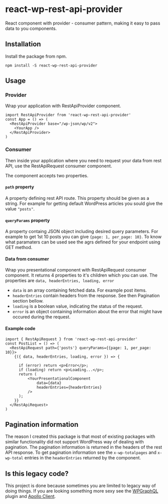 # react-wp-rest-api-provider

React component with provider - consumer pattern, making it easy to pass data to you components.

## Installation

Install the package from npm.

`npm install -S react-wp-rest-api-provider`

## Usage

### Provider

Wrap your application with RestApiProvider component.

```
import RestApiProvider from 'react-wp-rest-api-provider'
const App = () => (
  <RestApiProvider base="/wp-json/wp/v2">
    <YourApp />
  </RestApiProvider>
)
```

### Consumer

Then inside your application where you need to request your data from rest API, use the RestApiRequest consumer component.

The component accepts two properties.

#### `path` property

A property defining rest API route.
This property should be given as a string. For example for getting default WordPress articles you sould give the value `"posts"`.

#### `queryParams` property

A property containg JSON object including desired query parameters.
For example to get 1st 10 posts you can give `{page: 1, per_page: 10}`. To know what paramaters can be used see the agrs defined for your endpoint using GET method.

#### Data from consumer

Wrap you presentational component with RestApiRequest consumer component. It returns 4 properties to it's children which you can use.
The properties are `data, headerEntries, loading, error`

- `data` is an array containing fetched data. For example post items.
- `headerEntries` contain headers from the response. See then Pagination section bellow.
- `loading` is a boolean value, indicating the status of the request.
- `error` is an object containing information about the error that might have occured during the request.

#### Example code

```
import { RestApiRequest } from 'react-wp-rest-api-provider'
const PostList = () => (
  <RestApiRequest path={'posts'} queryParams={{page: 1, per_page: 10}}>
    {({ data, headerEntries, loading, error }) => {

      if (error) return <p>Error</p>;
      if (loading) return <p>Loading...</p>;
      return (
          <YourPresentationalComponent
              data={data}
              headerEntries={headerEntries}
          />
      );
    }}
  </RestApiRequest>
)
```

## Pagination information

The reason I created this package is that most of existing packages with similar functionality did not support WordPress way of dealing with pagination. The pagination information is returned in the headers of the rest API response.
To get pagination information see the `x-wp-totalpages` and `x-wp-total` entries in the `headerEntries` returned by the component.

## Is this legacy code?

This project is done because sometimes you are limited to legacy way of doing things. If you are looking something more sexy see the [WPGraphQL](https://github.com/wp-graphql/wp-graphql) plugin and [Apollo Client](https://www.apollographql.com/docs/react/).
